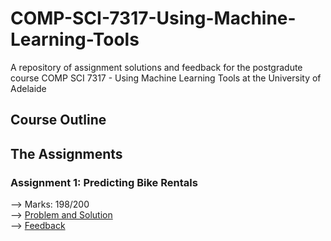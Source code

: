# COMP-SCI-7317-Using-Machine-Learning-Tools

A repository of assignment solutions and feedback for the postgradute course COMP SCI 7317 - Using Machine Learning Tools at the University of Adelaide

## Course Outline

## The Assignments

### Assignment 1: Predicting Bike Rentals
--> Marks: 198/200\
--> [Problem and Solution](...)\
--> [Feedback](...)
